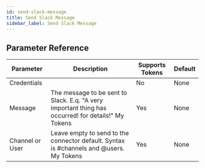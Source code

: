 ```yaml
---
id: send-slack-message
title: Send Slack Message
sidebar_label: Send Slack Message
---
```





## Parameter Reference
| Parameter | Description | Supports Tokens | Default |
| -- | -- | -- | -- |
| Credentials |  | No | None |
| Message | The message to be sent to Slack. E.q. "A very important thing has occurred! for details!" My Tokens | Yes | None |
| Channel or User | Leave empty to send to the connector default. Syntax is #channels and @users. My Tokens | Yes | None |
